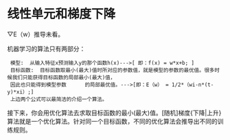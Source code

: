# 线性单元和梯度下降


▽E（w）推导未看。



机器学习的算法只有两部分：  


     模型:  从输入特征x预测输入y的那个函数h(x)--->[ 即：f(x) = w*x+b; ]   
     目标函数:  目标函数取最小(最大)值时所对应的参数值，就是模型的参数的最优值。很多时候我们只能获得目标函数的局部最小(最大)值，
     因此也只能得到模型参数      的局部最优值。--->[即：E（w） = 1/2*（wi-n*(t-y)*xi）;]
     上边两个公式可以最简洁的介绍一个算法。
接下来，你会用优化算法去求取目标函数的最小(最大)值。[随机]梯度{下降|上升}算法就是一个优化算法。针对同一个目标函数，不同的优化算法会推导出不同的训练规则。
